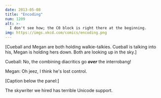 ```yaml
---
date: 2013-05-08
title: "Encoding"
num: 1209
alt: >-
  I don't see how; the C0 block is right there at the beginning.
img: https://imgs.xkcd.com/comics/encoding.png
---
```

[Cueball and Megan are both holding walkie-talkies. Cueball is talking into his, Megan is holding hers down. Both are looking up in the sky.]

Cueball: No, the combining diacritics go ***over*** the interrobang!

Megan: Oh jeez, I think he's lost control.

[Caption below the panel:]

The skywriter we hired has terrible Unicode support.